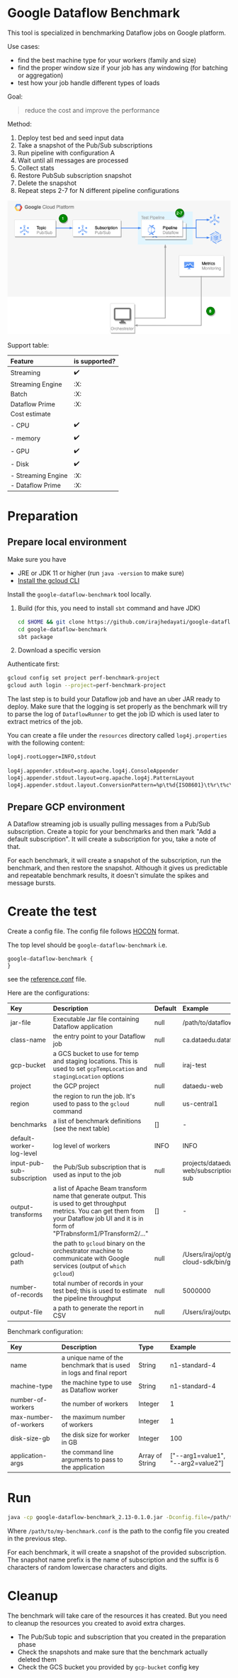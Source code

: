 # Google Dataflow Benchmark

This tool is specialized in benchmarking Dataflow jobs on Google platform.

Use cases:
- find the best machine type for your workers (family and size)
- find the proper window size if your job has any windowing (for batching or aggregation)
- test how your job handle different types of loads

Goal: 

> reduce the cost and improve the performance

Method:

1. Deploy test bed and seed input data
2. Take a snapshot of the Pub/Sub subscriptions
3. Run pipeline with configuration A
4. Wait until all messages are processed
5. Collect stats
6. Restore PubSub subscription snapshot
7. Delete the snapshot
8. Repeat steps 2-7 for N different pipeline configurations

![Benchmark anatomy.png](Benchmark%20anatomy.png)

Support table:

| Feature            | is supported?      |
|:-------------------|:-------------------|
| Streaming          | :heavy_check_mark: |
| Streaming Engine   | :X:                |
| Batch              | :X:                |
| Dataflow Prime     | :X:                |
| Cost estimate      |                    |
| - CPU              | :heavy_check_mark: |
| - memory           | :heavy_check_mark: |
| - GPU              | :heavy_check_mark: |
| - Disk             | :heavy_check_mark: |
| - Streaming Engine | :X:                |
| - Dataflow Prime   | :X:                |

# Preparation

## Prepare local environment

Make sure you have 

- JRE or JDK 11 or higher (run `java -version` to make sure)
- [Install the gcloud CLI](https://cloud.google.com/sdk/docs/install)

Install the `google-dataflow-benchmark` tool locally. 

1. Build (for this, you need to install `sbt` command and have JDK)
    ```bash
    cd $HOME && git clone https://github.com/irajhedayati/google-dataflow-benchmark.git
    cd google-dataflow-benchmark
    sbt package
    ```
2. Download a specific version 

[//]: # (TODO add link to the packages on GitHub) 

Authenticate first:

```bash
gcloud config set project perf-benchmark-project
gcloud auth login --project=perf-benchmark-project
```

The last step is to build your Dataflow job and have an uber JAR ready to deploy.
Make sure that the logging is set properly as the benchmark will try to parse the log of `DataflowRunner` to get
the job ID which is used later to extract metrics of the job.

You can create a file under the `resources` directory called `log4j.properties` with the following content:

```
log4j.rootLogger=INFO,stdout

log4j.appender.stdout=org.apache.log4j.ConsoleAppender
log4j.appender.stdout.layout=org.apache.log4j.PatternLayout
log4j.appender.stdout.layout.ConversionPattern=%p\t%d{ISO8601}\t%r\t%c\t[%t]\t%m%n
```

## Prepare GCP environment

A Dataflow streaming job is usually pulling messages from a Pub/Sub subscription.
Create a topic for your benchmarks and then mark "Add a default subscription".
It will create a subscription for you, take a note of that.

For each benchmark, it will create a snapshot of the subscription, run the benchmark, and then restore the snapshot.
Although it gives us predictable and repeatable benchmark results, it doesn't simulate the spikes and message bursts.

# Create the test

Create a config file. The config file follows [HOCON](https://github.com/lightbend/config/blob/master/HOCON.md#hocon-human-optimized-config-object-notation) 
format.

The top level should be `google-dataflow-benchmark` i.e.

```
google-dataflow-benchmark {
}
```

see the [reference.conf](./src/main/resources/reference.conf) file.

Here are the configurations:

| Key                        | Description                                                                                                                                                                                       | Default | Example                                      |
|:---------------------------|:--------------------------------------------------------------------------------------------------------------------------------------------------------------------------------------------------|:--------|:---------------------------------------------|
| jar-file                   | Executable Jar file containing Dataflow application                                                                                                                                               | null    | /path/to/dataflow-job.jar                    |
| class-name                 | the entry point to your Dataflow job                                                                                                                                                              | null    | ca.dataedu.dataflow.Main                     |
| gcp-bucket                 | a GCS bucket to use for temp and staging locations. This is used to set `gcpTempLocation` and `stagingLocation` options                                                                           | null    | iraj-test                                    |
| project                    | the GCP project                                                                                                                                                                                   | null    | dataedu-web                                  |
| region                     | the region to run the job. It's used to pass to the `gcloud` command                                                                                                                              | null    | us-central1                                  |
| benchmarks                 | a list of benchmark definitions (see the next table)                                                                                                                                              | []      | -                                            |
| default-worker-log-level   | log level of workers                                                                                                                                                                              | INFO    | INFO                                         |
| input-pub-sub-subscription | the Pub/Sub subscription that is used as input to the job                                                                                                                                         | null    | projects/dataedu-web/subscriptions/input-sub |
| output-transforms          | a list of Apache Beam transform name that generate output. This is used to get throughput metrics. You can get them from your Dataflow job UI and it is in form of "PTrabnsform1/PTransform2/..." | []      | -                                            |
| gcloud-path                | the path to `gcloud` binary on the orchestrator machine to communicate with Google services (output of `which gcloud`)                                                                            | null    | /Users/iraj/opt/google-cloud-sdk/bin/gcloud  |
| number-of-records          | total number of records in your test bed; this is used to estimate the pipeline throughput                                                                                                        | null    | 5000000                                      |
| output-file                | a path to generate the report in CSV                                                                                                                                                              | null    | /Users/iraj/output.csv                       |

Benchmark configuration:

| Key                   | Description                                                          | Type            | Example                            |
|:----------------------|:---------------------------------------------------------------------|:----------------|:-----------------------------------|
| name                  | a unique name of the benchmark that is used in logs and final report | String          | n1-standard-4                      |
| machine-type          | the machine type to use as Dataflow worker                           | String          | n1-standard-4                      |
| number-of-workers     | the number of workers                                                | Integer         | 1                                  |
| max-number-of-workers | the maximum number of workers                                        | Integer         | 1                                  |
| disk-size-gb          | the disk size for worker in GB                                       | Integer         | 100                                |
| application-args      | the command line arguments to pass to the application                | Array of String | ["--arg1=value1", "--arg2=value2"] |


# Run

```bash
java -cp google-dataflow-benchmark_2.13-0.1.0.jar -Dconfig.file=/path/to/my-benchmark.conf
```

Where `/path/to/my-benchmark.conf` is the path to the config file you created in the previous step.

For each benchmark, it will create a snapshot of the provided subscription. The snapshot name prefix is
the name of subscription and the suffix is 6 characters of random lowercase characters and digits.

# Cleanup

The benchmark will take care of the resources it has created. But you need to cleanup the resources
you created to avoid extra charges.

- The Pub/Sub topic and subscription that you created in the preparation phase
- Check the snapshots and make sure that the benchmark actually deleted them
- Check the GCS bucket you provided by `gcp-bucket` config key
